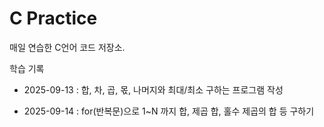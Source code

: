 # C Practice

매일 연습한 C언어 코드 저장소.

 학습 기록
- 2025-09-13 : 합, 차, 곱, 몫, 나머지와 최대/최소 구하는 프로그램 작성

- 2025-09-14 : for(반복문)으로 1~N 까지 합, 제곱 합, 홀수 제곱의 합 등 구하기
